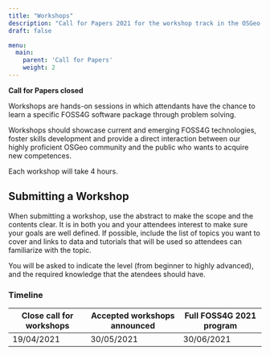 ```yaml
---
title: "Workshops"
description: "Call for Papers 2021 for the workshop track in the OSGeo geospatial FOSS event"
draft: false

menu:
  main:
    parent: 'Call for Papers'
    weight: 2
---
```



**Call for Papers closed**

Workshops are hands-on sessions in which attendants have the chance to learn a specific FOSS4G software package through problem solving.

Workshops should showcase current and emerging FOSS4G technologies, foster skills development and provide a direct interaction between our highly proficient OSGeo community and the public who wants to acquire new competences. 

Each workshop will take 4 hours. 

## Submitting a Workshop

When submitting a workshop, use the abstract to make the scope and the contents clear. It is in both you and your attendees interest to make sure your goals are well defined. If possible, include the list of topics you want to cover and links to data and tutorials that will be used so attendees can familiarize with the topic. 

You will be asked to indicate the level (from beginner to highly advanced), and the required knowledge that the atendees should have.

### Timeline

| Close call for workshops | Accepted workshops announced | Full FOSS4G 2021 program |
|---------------|-------------|-------------|
| 19/04/2021 | 30/05/2021 | 30/06/2021 |
